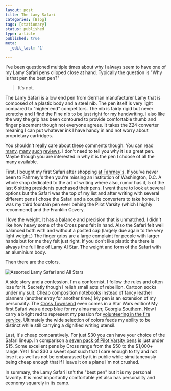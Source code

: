 ```yaml
---
layout: post
title: The Lamy Safari
categories: [Blog]
tags: [stationary]
status: published
type: article
published: true
meta:
  _edit_last: '1'

---
```


I've been questioned multiple times about why I always seem to have one of my Lamy Safari pens clipped close at hand. Typically the question is "Why is that pen the best pen?"

>  It's not.

The Lamy Safari is a low end pen from German manufacturer Lamy that is composed of a plastic body and a steel nib. The pen itself is very light compared to "higher end" competitors. The nib is fairly rigid but never scratchy and I find the Fine nib to be just right for my handwriting. I also like the way the grip has been contoured to provide comfortable thumb and finger placement though not everyone agrees. It takes the Z24 converter meaning I can put whatever ink I have handy in and not worry about proprietary cartridges. 

You shouldn't really care about these comments though. You can read [many](http://www.pentorium.com/2012/07/01/lamy-safari-fountain-pen-review/), [many](http://www.amazon.com/Lamy-Safari-Fountain-Pen-Charcoal/product-reviews/B0002T401Y) [such](http://www.everydaycommentary.com/2013/09/lamy-safari-review.html) [reviews](http://www.jetpens.com/Lamy-Safari-Fountain-Pen-Extra-Fine-Nib-Charcoal-Black-Body/reviews/1937). I don't need to tell you why it is a great pen. Maybe though you are interested in why it is the pen I choose of all the many available.

First, I bought my first Safari after shopping [at Fahrney's](http://www.fahrneyspens.com/). If you've never been to Fahrney's then you're missing an institution of Washington, D.C. A whole shop dedicated to the art of writing where also, rumor has it, 5 of the last 6 sitting presidents purchased their pens. I went there to look at several options but the Safari was the top of my list and after writing with several different pens I chose the Safari and a couple converters to take home. It was my third fountain pen ever behing the Pilot Varsity (which I highly recommend) and the Franklin Covery. 

I love the weight. It has a balance and precision that is unmatched. I didn't like how heavy some of the Cross pens felt in hand. Also the Safari felt well balanced both with and without a posted cap (largely due again to the very light weight.) The finger grips are a large complaint for people with larger hands but for me they felt just right. If you don't like plastic the there is always the full line of Lamy Al Star. The weight and form of the Safari with an aluminium body. 

Then there are the colors.

![Assorted Lamy Safari and All Stars](https://data.brooksgarrett.com/images/safari_pens.jpg)

A side story and a confession. I'm a conformist. I follow the rules and often lose for it. Secretly though I relish small acts of rebellion. Cartoon socks under my suit. Cheap composition notebooks instead of fancy leather planners (another entry for another time.) My pen is an extension of my personality. The [Cross Townsend](http://www.fahrneyspens.com/Item--i-310250S) even comes in a Star Wars edition! My first Safari was a deep blue for my alma mater, [Georgia Southern](http://www.georgiasouthern.edu/). Now I carry a bright red to represent my passion for [volunteering in the fire service](https://brooksgarrett.com/blog/what-i-wish-you-knew-about-volunteer/). Ultimately the wide selection of colors feeds my ability to be distinct while still carrying a dignified writing utensil. 

Last, it's cheap comparatively. For just $30 you can have your choice of the Safari lineup. In comparison a [seven pack of Pilot Varsity pens](http://www.amazon.com/Pilot-Disposable-Fountain-Assorted-90029/dp/B00092PRCA) is just under $15. Some excellent pens by Cross range from the $50 to the $1,000+ range. Yet I find $30 a sweet spot such that I care enough to try and not lose it as well as not be embarassed by it in public while simultaneously being cheap enough that if I leave it on a plane I'm not crushed.

In summary, the Lamy Safari isn't the "best pen" but it is my personal favority. It is most importantly comfortable yet also has personality and economy squarely in its camp.
